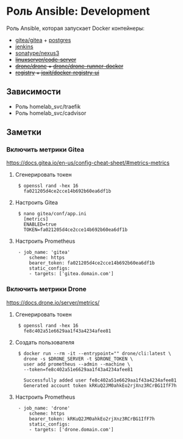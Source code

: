 # Роль Ansible: Development

Роль Ansible, которая запускает Docker контейнеры:

* [gitea/gitea](https://hub.docker.com/r/gitea/gitea/tags) + [postgres](https://hub.docker.com/_/postgres/tags)
* [jenkins](https://www.jenkins.io/)
* [sonatype/nexus3](https://hub.docker.com/r/sonatype/nexus3/tags)
* ~~[linuxserver/code-server](https://hub.docker.com/r/linuxserver/code-server/tags)~~
* ~~[drone/drone](https://hub.docker.com/r/drone/drone/tags) + [drone/drone-runner-docker](https://hub.docker.com/r/drone/drone-runner-docker/tags)~~
* ~~[registry](https://hub.docker.com/_/registry/tags) + [joxit/docker-registry-ui](https://hub.docker.com/r/joxit/docker-registry-ui/tags)~~

## Зависимости

* Роль homelab_svc/traefik
* Роль homelab_svc/cadvisor

## Заметки

### Включить метрики Gitea

<https://docs.gitea.io/en-us/config-cheat-sheet/#metrics-metrics>

1. Сгенерировать токен

        $ openssl rand -hex 16
          fa021205d4ce2cce14b692b60ea6df1b

1. Настроить Gitea

        $ nano gitea/conf/app.ini
          [metrics]
          ENABLED=true
          TOKEN=fa021205d4ce2cce14b692b60ea6df1b

1. Настроить Prometheus

        - job_name: 'gitea'
            scheme: https
            bearer_token: fa021205d4ce2cce14b692b60ea6df1b
            static_configs:
            - targets: ['gitea.domain.com']

### Включить метрики Drone

<https://docs.drone.io/server/metrics/>

1. Сгенерировать токен

        $ openssl rand -hex 16
          fe8c402a51e6629aa1f43a4234afee81

1. Создать пользователя

        $ docker run --rm -it --entrypoint="" drone/cli:latest \
          drone -s $DRONE_SERVER -t $DRONE_TOKEN \
          user add prometheus --admin --machine \
          --token=fe8c402a51e6629aa1f43a4234afee81

          Successfully added user fe8c402a51e6629aa1f43a4234afee81
          Generated account token kRKuQ2JM0ahkEo2rjXnz3RCrBG1IfF7h

1. Настроить Prometheus

        - job_name: 'drone'
            scheme: https
            bearer_token: kRKuQ2JM0ahkEo2rjXnz3RCrBG1IfF7h
            static_configs:
            - targets: ['drone.domain.com']
